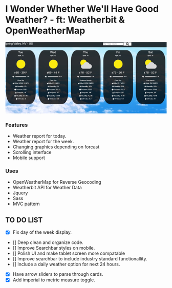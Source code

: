 # I Wonder Whether We'll Have Good Weather? - ft: Weatherbit & OpenWeatherMap

![alt text](./img/markdown.jpg)

### Features

- Weather report for today.
- Weather report for the week.
- Changing graphics depending on forcast
- Scrolling interface
- Mobile support

### Uses

- OpenWeatherMap for Reverse Geocoding
- Weatherbit API for Weather Data
- Jquery
- Sass
- MVC pattern

## TO DO LIST

- [x] Fix day of the week display.
- [] Deep clean and organize code.
- [] Improve Searchbar styles on mobile.
- [] Polish UI and make tablet screen more compatable
- [] Improve searchbar to include industry standard functionallity.
- [] Include a daily weather option for next 24 hours.
- [x] Have arrow sliders to parse through cards.
- [x] Add imperial to metric measure toggle.
